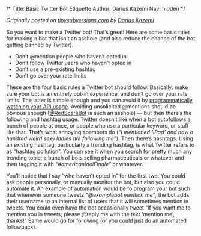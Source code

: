 /*
Title: Basic Twitter Bot Etiquette
Author: Darius Kazemi
Nav: hidden
*/

*Originally posted on [tinysubversions.com](http://tinysubversions.com/2013/03/basic-twitter-bot-etiquette/) by [Darius Kazemi](https://twitter.com/tinysubversions)*

So you want to make a Twitter bot! That’s great! Here are some basic rules for making a bot that isn’t an asshole (and also reduce the chance of the bot getting banned by Twitter).

- Don’t @mention people who haven’t opted in
- Don’t follow Twitter users who haven’t opted in
- Don’t use a pre-existing hashtag
- Don’t go over your rate limits

These are the four basic rules a Twitter bot should follow. Basically: make sure your bot is an entirely opt-in experience, and don’t go over your rate limits. The latter is simple enough and you can avoid it by [programmatically watching your API usage](https://dev.twitter.com/docs/api/1.1/get/application/rate_limit_status). Avoiding unsolicited @mentions should be obvious enough ([@RedScareBot](https://twitter.com/RedScareBot) is such an asshole) — but then there’s the following and hashtag usage. Twitter doesn’t like when a bot autofollows a bunch of people at once, or people who use a particular keyword, or stuff like that. That’s what annoying spambots do (*“I mentioned ‘iPad’ and now a hundred weird sexy ladies are following me”*). Then there’s hashtags. Using an existing hashtag, particularly a trending hashtag, is what Twitter refers to as “hashtag pollution”. You can see it when you search for pretty much any trending topic: a bunch of bots selling pharmaceuticals or whatever and then tagging it with *“#americanIdolFinale”* or whatever.

You’ll notice that I say “who haven’t opted in” for the first two. You could ask people personally, or manually monitor the bot, but also you could automate it. An example of automation would be to program your bot such that whenever someone tweets *“@examplebot mention me”*, the bot adds their username to an internal list of users that it will sometimes mention in tweets. You could even have the bot occasionally tweet “If you want me to mention you in tweets, please @reply me with the text ‘mention me’, thanks!” Same would go for following (or you could just do an automated followback).

